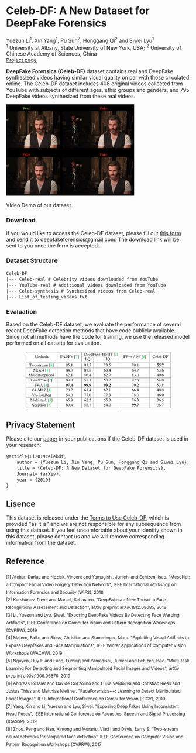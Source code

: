 # Celeb-DF: A New Dataset for DeepFake Forensics

Yuezun Li<sup>1</sup>, Xin Yang<sup>1</sup>, Pu Sun<sup>2</sup>, Honggang Qi<sup>2</sup> and [Siwei Lyu<sup>1</sup>](http://www.cs.albany.edu/~lsw/)</br>
<sup>1</sup> University at Albany, State University of New York, USA; 
<sup>2</sup> University of Chinese Academy of Sciences, China</br>
[Project page](http://www.cs.albany.edu/~lsw/celeb-deepfakeforensics.html)

**DeepFake Forensics (Celeb-DF)** dataset contains real and DeepFake synthesized videos having similar visual quality on par with those circulated online. The Celeb-DF dataset includes 408 original videos collected from YouTube with subjects of different ages, ethic groups and genders, and 795 DeepFake videos synthesized from these real videos.

<a href="https://youtu.be/vLTiluewGQY">
<img src="src/cover.png" width="350" height="250" title="Video Demo" alt="Video Demo">
</a>

Video Demo of our dataset

### Download
If you would like to access the Celeb-DF dataset, 
please fill out [this form](https://drive.google.com/open?id=1zQSTM1Vjc5iJyI1_0pncOzuTOCwLSWld)
and send it to [deepfakeforensics@gmail.com](). The download link will be sent to you once the form is accepted.


### Dataset Structure
```commandline
Celeb-DF
|--- Celeb-real # Celebrity videos downloaded from YouTube
|--- YouTube-real # Additional videos downloaded from YouTube
|--- Celeb-synthesis # Synthesized videos from Celeb-real
|--- List_of_testing_videos.txt 
```

### Evaluation
Based on the Celeb-DF dataset, we evaluate the performance of several recent 
DeepFake detection methods that have code publicly available. Since not all methods have the code for training,
we use the released model performed on all datsets for evaluation.

<p align="center">
  <img src="src/eval.png" alt="eval" width="400"/>
</p>

## Privacy Statement
Please cite our [paper](https://arxiv.org/abs/1909.12962) in your publications if the Celeb-DF dataset is used in your research:
```
@article{Li2019celebdf,
	author = {Yuezun Li, Xin Yang, Pu Sun, Honggang Qi and Siwei Lyu},
	title = {Celeb-DF: A New Dataset for DeepFake Forensics},
	Journal= {arXiv},
	year = {2019}
}
```

## Lisence
This dataset is released under the [Terms to Use Celeb-DF](https://drive.google.com/open?id=1zQSTM1Vjc5iJyI1_0pncOzuTOCwLSWld), which
is provided "as it is" and we are not responsible for any subsequence from using this dataset.
If you feel uncomfortable about your identity shown in this dataset, please contact us and we will 
remove corresponding information from the dataset. 


## Reference
<sub>
[1] Afchar, Darius and Nozick, Vincent and Yamagishi, Junichi and Echizen, Isao.
"MesoNet: a Compact Facial Video Forgery Detection Network", IEEE International Workshop on Information Forensics and Security (WIFS), 2018
</br>
[2] Korshunov, Pavel and Marcel, Sebastien.
"DeepFakes: a New Threat to Face Recognition? Assessment and Detection",
arXiv preprint arXiv:1812.08685, 2018 </br>
[3] Li, Yuezun and Lyu, Siwei.
"Exposing DeepFake Videos By Detecting Face Warping Artifacts",
IEEE Conference on Computer Vision and Pattern Recognition Workshops (CVPRW), 2019 </br>
[4] Matern, Falko and Riess, Christian and Stamminger, Marc.
"Exploiting Visual Artifacts to Expose Deepfakes and Face Manipulations",
IEEE Winter Applications of Computer Vision Workshops (WACVW), 2019
</br>
[5] Nguyen, Huy H and Fang, Fuming and Yamagishi, Junichi and Echizen, Isao.
"Multi-task Learning For Detecting and Segmenting Manipulated Facial Images and Videos",
arXiv preprint arXiv:1906.06876, 2019
</br>
[6] Andreas Rössler and Davide Cozzolino and Luisa Verdoliva and Christian Riess and Justus Thies and Matthias Nießner.
"FaceForensics++: Learning to Detect Manipulated Facial Images",
IEEE International Conference on Computer Vision (ICCV), 2019
</br>
[7] Yang, Xin and Li, Yuezun and Lyu, Siwei. 
"Exposing Deep Fakes Using Inconsistent Head Poses",
IEEE International Conference on Acoustics, Speech and Signal Processing (ICASSP), 2019 
</br>
[8] Zhou, Peng and Han, Xintong and Morariu, Vlad I and Davis, Larry S. "Two-stream neural networks for tampered face detection", 
IEEE Conference on Computer Vision and Pattern Recognition Workshops (CVPRW), 2017

